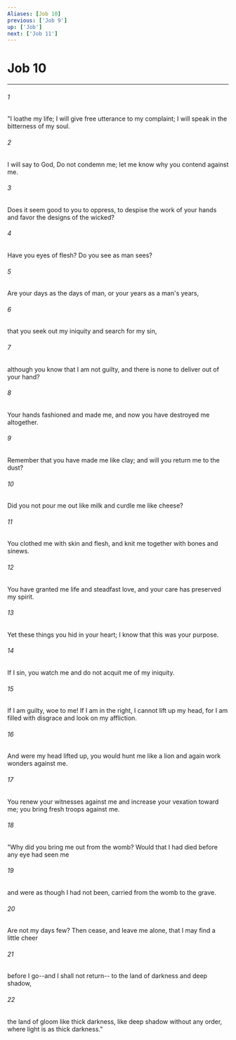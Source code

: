 ```yaml
---
Aliases: [Job 10]
previous: ['Job 9']
up: ['Job']
next: ['Job 11']
---
```

# Job 10

***

 

###### 1 
"I loathe my life; 
 I will give free utterance to my complaint; 
 I will speak in the bitterness of my soul. 
 
 

###### 2 
I will say to God, Do not condemn me; 
 let me know why you contend against me. 
 
 

###### 3 
Does it seem good to you to oppress, 
 to despise the work of your hands 
 and favor the designs of the wicked? 
 
 

###### 4 
Have you eyes of flesh? 
 Do you see as man sees? 
 
 

###### 5 
Are your days as the days of man, 
 or your years as a man's years, 
 
 

###### 6 
that you seek out my iniquity 
 and search for my sin, 
 
 

###### 7 
although you know that I am not guilty, 
 and there is none to deliver out of your hand? 
 
 

###### 8 
Your hands fashioned and made me, 
 and now you have destroyed me altogether. 
 
 

###### 9 
Remember that you have made me like clay; 
 and will you return me to the dust? 
 
 

###### 10 
Did you not pour me out like milk 
 and curdle me like cheese? 
 
 

###### 11 
You clothed me with skin and flesh, 
 and knit me together with bones and sinews. 
 
 

###### 12 
You have granted me life and steadfast love, 
 and your care has preserved my spirit. 
 
 

###### 13 
Yet these things you hid in your heart; 
 I know that this was your purpose. 
 
 

###### 14 
If I sin, you watch me 
 and do not acquit me of my iniquity. 
 
 

###### 15 
If I am guilty, woe to me! 
 If I am in the right, I cannot lift up my head, 
 for I am filled with disgrace 
 and look on my affliction. 
 
 

###### 16 
And were my head lifted up, you would hunt me like a lion 
 and again work wonders against me. 
 
 

###### 17 
You renew your witnesses against me 
 and increase your vexation toward me; 
 you bring fresh troops against me.
 
 

###### 18 
"Why did you bring me out from the womb? 
 Would that I had died before any eye had seen me 
 
 

###### 19 
and were as though I had not been, 
 carried from the womb to the grave. 
 
 

###### 20 
Are not my days few? 
 Then cease, and leave me alone, that I may find a little cheer 
 
 

###### 21 
before I go--and I shall not return-- 
 to the land of darkness and deep shadow, 
 
 

###### 22 
the land of gloom like thick darkness, 
 like deep shadow without any order, 
 where light is as thick darkness."
 
